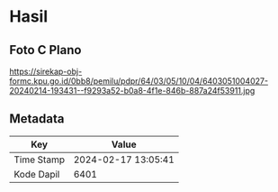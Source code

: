 # Hasil

## Foto C Plano

https://sirekap-obj-formc.kpu.go.id/0bb8/pemilu/pdpr/64/03/05/10/04/6403051004027-20240214-193431--f9293a52-b0a8-4f1e-846b-887a24f53911.jpg


## Metadata

| Key        | Value               |
| ---------- | ------------------- |
| Time Stamp | 2024-02-17 13:05:41 |
| Kode Dapil | 6401                |




